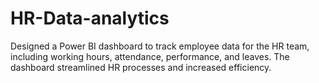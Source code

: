 # HR-Data-analytics
Designed a Power BI dashboard to track employee data for the HR team, including working hours, attendance, performance, and leaves. The dashboard streamlined HR processes and increased efficiency.
